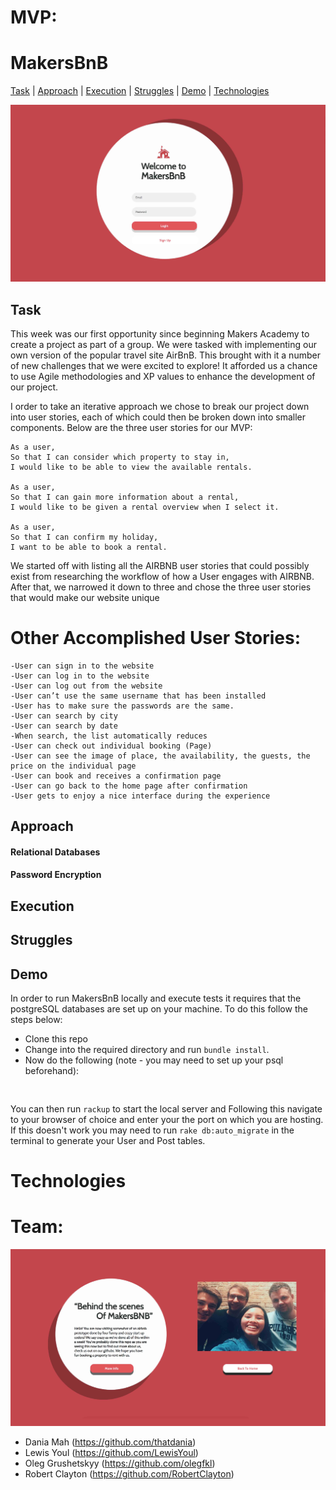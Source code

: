 


MVP:  
======






# MakersBnB

[Task](#task) | [Approach](#approach) | [Execution](#execution) | [Struggles](#struggles) | [Demo](#demo) | [Technologies](#technologies)

![](readmeimages/1.jpg)

## <a name="task">Task</a>

This week was our first opportunity since beginning Makers Academy to create a project as part of a group. We were tasked with implementing our own version of the popular travel site AirBnB. This brought with it a number of new challenges that we were excited to explore! It afforded us a chance to use Agile methodologies and XP values to enhance the development of our project.

I order to take an iterative approach we chose to break our project down into user stories, each of which could then be broken down into smaller components. Below are the three user stories for our MVP:

```
As a user,
So that I can consider which property to stay in,
I would like to be able to view the available rentals.

As a user,
So that I can gain more information about a rental,
I would like to be given a rental overview when I select it.

As a user,
So that I can confirm my holiday,
I want to be able to book a rental.
```
We started off with listing all the AIRBNB user stories that could possibly exist from researching the workflow of how a User engages with AIRBNB. After that, we narrowed it down to three and chose the three user stories that would make our website unique

Other Accomplished User Stories:
====================

```
-User can sign in to the website
-User can log in to the website
-User can log out from the website
-User can’t use the same username that has been installed
-User has to make sure the passwords are the same.
-User can search by city
-User can search by date
-When search, the list automatically reduces
-User can check out individual booking (Page)
-User can see the image of place, the availability, the guests, the price on the individual page
-User can book and receives a confirmation page
-User can go back to the home page after confirmation
-User gets to enjoy a nice interface during the experience
```

## <a name="approach">Approach</a>

#### Relational Databases


#### Password Encryption



## <a name="execution">Execution</a>



## <a name="struggles">Struggles</a>



## <a name="demo">Demo</a>

In order to run MakersBnB locally and execute tests it requires that the postgreSQL databases are set up on your machine. To do this follow the steps below:

* Clone this repo
* Change into the required directory and run `bundle install`.
* Now do the following (note - you may need to set up your psql beforehand):

```


```

 You can then run `rackup` to start the local server and Following this navigate to your browser of choice and enter your the port on which you are hosting. If this doesn't work you may need to run `rake db:auto_migrate` in the terminal to generate your User and Post tables.

# <a name="technologies">Technologies</a>




Team:
=======

![](readmeimages/2.jpg)

- Dania Mah (https://github.com/thatdania)
- Lewis Youl (https://github.com/LewisYoul)
- Oleg Grushetskyy (https://github.com/olegfkl)
- Robert Clayton (https://github.com/RobertClayton)
